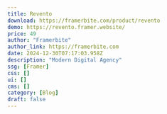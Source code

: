 ```yaml
---
title: Revento
download: https://framerbite.com/product/revento
demo: https://revento.framer.website/
price: 49
author: "Framerbite"
author_link: https://framerbite.com
date: 2024-12-30T07:17:03.958Z
description: "Modern Digital Agency"
ssg: [Framer]
css: []
ui: []
cms: []
category: [Blog]
draft: false
---
```

